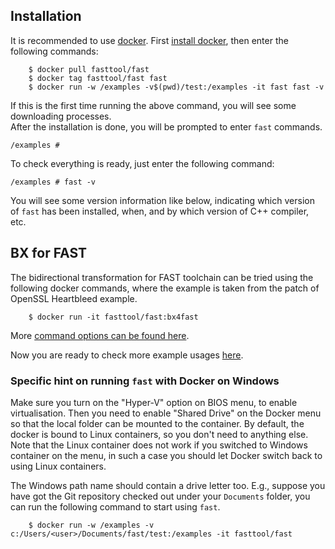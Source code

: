 ## Installation

It is recommended to use [docker](https://www.docker.com). First [install docker](https://docs.docker.com/engine/installation/), then 
enter the following commands:
```
	$ docker pull fasttool/fast
	$ docker tag fasttool/fast fast
	$ docker run -w /examples -v$(pwd)/test:/examples -it fast fast -v
```
If this is the first time running the above command, you will see some downloading processes.  
After the installation is done, you will be prompted to enter `fast` commands. 

```
/examples #
```

To check everything is ready, just enter the following command:

```
/examples # fast -v
```

You will see some version information like below, indicating which version of `fast` 
has been installed, when, and by which version of C++ compiler, etc.

## BX for FAST
The bidirectional transformation for FAST toolchain can be tried using the following docker commands, where
the example is taken from the patch of OpenSSL Heartbleed example.
```
	$ docker run -it fasttool/fast:bx4fast
```


More [command options can be found here](options.md).

Now you are ready to check more example usages [here](usage.md).

### Specific hint on running `fast` with Docker on Windows

Make sure you turn on the "Hyper-V" option on BIOS menu, to enable virtualisation. Then you need to enable "Shared Drive" on the Docker menu so that the local folder can be mounted to the container. By default, the docker is bound to Linux containers, so you don't need to anything else. Note that the Linux container does not work if you switched to Windows container on the menu, in such a case you should let Docker switch back to using Linux containers.

The Windows path name should contain a drive letter too. 
E.g., suppose you have got the Git repository checked out under your `Documents` folder,
you can run the following command to start using `fast`. 
```
	$ docker run -w /examples -v c:/Users/<user>/Documents/fast/test:/examples -it fasttool/fast
```
